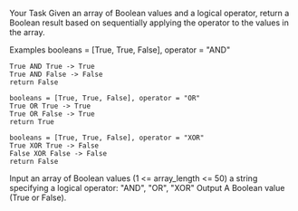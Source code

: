 Your Task
Given an array of Boolean values and a logical operator, return a Boolean result based on sequentially applying the operator to the values in the array.

Examples
booleans = [True, True, False], operator = "AND"
```
True AND True -> True
True AND False -> False
return False
```
```
booleans = [True, True, False], operator = "OR"
True OR True -> True
True OR False -> True
return True
```
```
booleans = [True, True, False], operator = "XOR"
True XOR True -> False
False XOR False -> False
return False
```
Input
an array of Boolean values (1 <= array_length <= 50)
a string specifying a logical operator: "AND", "OR", "XOR"
Output
A Boolean value (True or False).